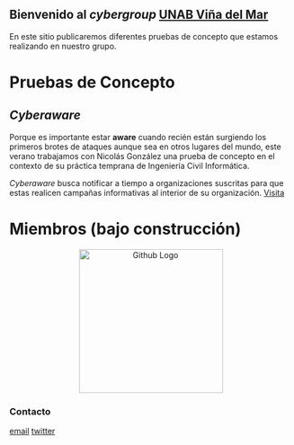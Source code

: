 ## Bienvenido al *cybergroup* [UNAB Viña del Mar](https://twitter.com/inf_unab_vm) 

En este sitio publicaremos diferentes pruebas de concepto que estamos realizando en nuestro grupo.

# Pruebas de Concepto
## *Cyberaware* 
Porque es importante estar **aware** cuando recién están surgiendo los primeros brotes de ataques aunque sea en otros lugares del mundo, este verano trabajamos con Nicolás González una prueba de concepto en el contexto de su práctica temprana de Ingeniería Civil Informática.  

*Cyberaware* busca notificar a tiempo a organizaciones suscritas para que estas realicen campañas informativas al interior de su organización. 
[Visita](http://cyberaware.informatica-unab-vm.cl)



# Miembros (bajo construcción)
<p align="center">
  <img src="https://github.com/RT-UNAB/cybergroup/blob/master/RT.jpg" width="256" title="Github Logo">
</p>



### Contacto
[email](mailto:romina.torres@unab.cl) [twitter](https://twitter.com/rominabot)
